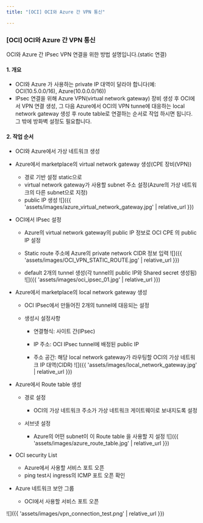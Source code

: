 ```yaml
---
title: "[OCI] OCI와 Azure 간 VPN 통신"

---
```


### [OCI] OCI와 Azure 간 VPN 통신

OCI와 Azure 간 IPsec VPN 연결을 위한 방법 설명입니다.(static 연결)

#### 1. 개요

* OCI와 Azure 가 사용하는 private IP 대역이 달라야 합니다(예: OCI(10.5.0.0/16), Azure(10.0.0.0/16))
* IPsec 연결을 위해 Azure VPN(virtual network gateway) 장비 생성 후 OCI에서 VPN 연결 생성, 그 다음 Azure에서 OCI의 VPN tunne에 대응하는 local network gateway 생성 후 route table로 연결하는 순서로 작업 하시면 됩니다.  그 밖에 방화벽 설정도 필요합니다.

#### 2. 작업 순서

* OCI와 Azure에서 가상 네트워크 생성

* Azure에서 marketplace의 virtual network gateway 생성(CPE 장비(VPN))
  * 경로 기반 설정 static으로
  * virtual network gateway가 사용할 subnet 주소 설정(Azure의 가상 네트워크의 다른 subnet으로 지정)
  * public IP 생성
![]({{ 'assets/images/azure_virtual_network_gateway.jpg' | relative_url }})
  
* OCI에서 IPsec 설정 
  * Azure의 virtual network gateway의 public IP 정보로 OCI CPE 의 public IP 설정
  
  * Static route 주소에 Azure의 private network CIDR 정보 입력
![]({{ 'assets/images/OCI_VPN_STATIC_ROUTE.jpg' | relative_url }})
  
  * default 2개의 tunnel 생성(각 tunnel의 public IP와 Shared secret 생성됨)
![]({{ 'assets/images/oci_ipsec_01.jpg' | relative_url }})

* Azure에서 marketplace의 local network gateway 생성

  * OCI IPsec에서 만들어진 2개의 tunnel에 대응되는 설정

  * 생성시 설정사항

    * 연결형식: 사이트 간(IPsec)

    * IP 주소: OCI IPsec tunnel에 배정된 public IP

    * 주소 공간: 해당 local network gateway가 라우팅할 OCI의 가상 네트워크 IP 대역(CIDR)
![]({{ 'assets/images/local_network_gateway.jpg' | relative_url }})

* Azure에서 Route table 생성

  * 경로 설정

    * OCI의 가상 네트워크 주소가 가상 네트워크 게이트웨이로 보내지도록 설정

  * 서브넷 설정

    * Azure의 어떤 subnet이 이 Route table 을 사용할 지 설정
  ![]({{ 'assets/images/azure_route_table.jpg' | relative_url }})

* OCI security List

  * Azure에서 사용할 서비스 포트 오픈
  * ping test시 ingress의 ICMP 포트 오픈 확인

* Azure 네트워크 보안 그룹

  * OCI에서 사용할 서비스 포트 오픈

![]({{ 'assets/images/vpn_connection_test.png' | relative_url }})

